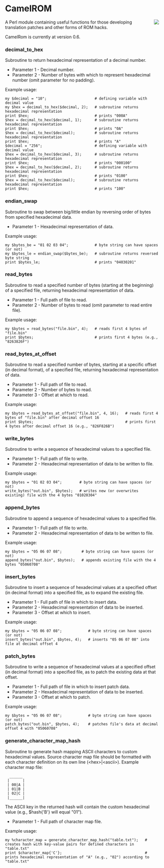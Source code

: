 # CamelROM
<img align="right" src="https://i.imgur.com/K3dXPTm.png">A Perl module containing useful functions for those developing translation patches and other forms of ROM hacks.

CamelRom is currently at version 0.6.

### decimal_to_hex
Subroutine to return hexadecimal representation of a decimal number.
- Parameter 1 - Decimal number.
- Parameter 2 - Number of bytes with which to represent hexadecimal number (omit parameter for no padding).

Example usage:
```
my $decimal = "10";                      # defining variable with decimal value
my $hex = decimal_to_hex($decimal, 2);   # subroutine returns hexadecimal representation
print $hex;                              # prints "000A"
$hex = decimal_to_hex($decimal, 1);      # subroutine returns hexadecimal representation
print $hex;                              # prints "0A"
$hex = decimal_to_hex($decimal);         # subroutine returns hexadecimal representation
print $hex;                              # prints "A"
$decimal = "256";                        # defining variable with decimal value
$hex = decimal_to_hex($decimal, 3);      # subroutine returns hexadecimal representation
print $hex;                              # prints "000100"
$hex = decimal_to_hex($decimal, 2);      # subroutine returns hexadecimal representation
print $hex;                              # prints "0100"
$hex = decimal_to_hex($decimal);         # subroutine returns hexadecimal representation
print $hex;                              # prints "100"
```

### endian_swap
Subroutine to swap between big/little endian by reversing order of bytes from specified hexadecimal data.
- Parameter 1 - Hexadecimal representation of data.

Example usage:
```
my $bytes_be = "01 02 03 04";            # byte string can have spaces (or not)
my $bytes_le = endian_swap($bytes_be);   # subroutine returns reversed byte string
print $bytes_le;                         # prints "04030201"
```

### read_bytes
Subroutine to read a specified number of bytes (starting at the beginning) of a specified file, returning hexadecimal representation of data.
- Parameter 1 - Full path of file to read.
- Parameter 2 - Number of bytes to read (omit parameter to read entire file).

Example usage:
```
my $bytes = read_bytes("file.bin", 4);   # reads first 4 bytes of "file.bin"
print $bytes;                            # prints first 4 bytes (e.g., "8263826F")
```

### read_bytes_at_offset
Subroutine to read a specified number of bytes, starting at a specific offset (in decimal format), of a specified file, returning hexadecimal representation of data.
- Parameter 1 - Full path of file to read.
- Parameter 2 - Number of bytes to read.
- Parameter 3 - Offset at which to read.

Example usage:
```
my $bytes = read_bytes_at_offset("file.bin", 4, 16);   # reads first 4 bytes of "file.bin" after decimal offset 16
print $bytes;                                          # prints first 4 bytes after decimal offset 16 (e.g., "826F826B")
```

### write_bytes
Subroutine to write a sequence of hexadecimal values to a specified file.
- Parameter 1 - Full path of file to write.
- Parameter 2 - Hexadecimal representation of data to be written to file.

Example usage:
```
my $bytes = "01 02 03 04";        # byte string can have spaces (or not)
write_bytes("out.bin", $bytes);   # writes new (or overwrites existing) file with the 4 bytes "01020304"
```

### append_bytes
Subroutine to append a sequence of hexadecimal values to a specified file.
- Parameter 1 - Full path of file to write.
- Parameter 2 - Hexadecimal representation of data to be written to file.

Example usage:
```
my $bytes = "05 06 07 08";         # byte string can have spaces (or not)
append_bytes("out.bin", $bytes);   # appends existing file with the 4 bytes "05060708"
```

### insert_bytes
Subroutine to insert a sequence of hexadecimal values at a specified offset (in decimal format) into a specified file, as to expand the existing file.
- Parameter 1 - Full path of file in which to insert data.
- Parameter 2 - Hexadecimal representation of data to be inserted.
- Parameter 3 - Offset at which to insert.

Example usage:
```
my $bytes = "05 06 07 08";            # byte string can have spaces (or not)
insert_bytes("out.bin", $bytes, 4);   # inserts "05 06 07 08" into file at decimal offset 4
```

### patch_bytes
Subroutine to write a sequence of hexadecimal values at a specified offset (in decimal format) into a specified file, as to patch the existing data at that offset.
- Parameter 1 - Full path of file in which to insert patch data.
- Parameter 2 - Hexadecimal representation of data to be inserted.
- Parameter 3 - Offset at which to patch.

Example usage:
```
my $bytes = "05 06 07 08";            # byte string can have spaces (or not)
patch_bytes("out.bin", $bytes, 4);    # patches file's data at decimal offset 4 with "05060708"
```

### generate_character_map_hash
Subroutine to generate hash mapping ASCII characters to custom hexadecimal values. Source character map file should be formatted with each character definition on its own line (\<hex\>|\<ascii\>). Example character map file:
``` 
  ______
 |      |
 | 00|A |
 | 01|B |
 | 02|C |
 |______|
```

The ASCII key in the returned hash will contain the custom hexadecimal value (e.g., $hash{'B'} will equal "01").
- Parameter 1 - Full path of character map file.

Example usage:
```
my %character_map = generate_character_map_hash("table.txt");   # creates hash with key-value pairs for defined characters in "table.txt"
print $character_map{'C'};                                      # prints hexadecimal representation of "A" (e.g., "02") according to "table.txt"
```
